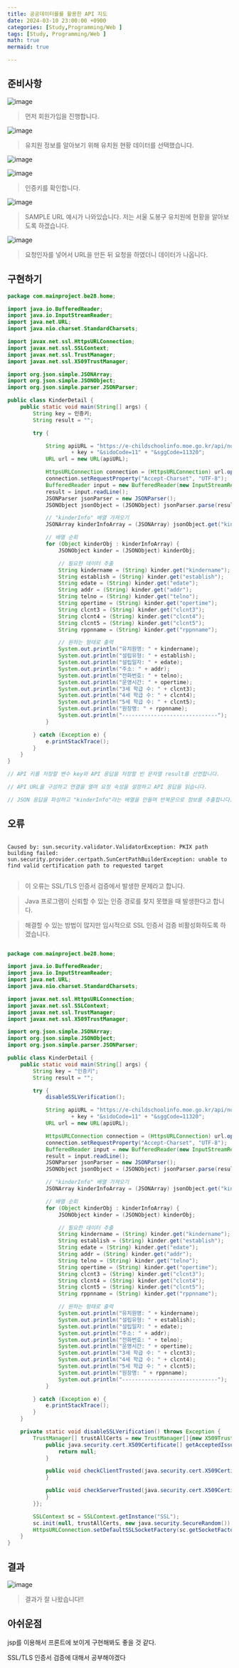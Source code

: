 ```yaml
---
title: 공공데이터를를 활용한 API 지도
date: 2024-03-10 23:00:00 +0900
categories: [Study,Programming/Web ]
tags: [Study, Programming/Web ]
math: true
mermaid: true

---
```

## **준비사항**

![image](https://github.com/ararp1006/Algorithm/assets/130068083/643e5fa2-f765-4127-9c53-2bc46a14b053)

> 먼저 회원가입을 진행합니다.



![image](https://github.com/ararp1006/Algorithm/assets/130068083/4080f0ec-ea69-4283-bd86-a97d38bb7354)

>  유치원 정보를 알아보기 위해 유치원 현황 데이터를 선택했습니다.


![image](https://github.com/ararp1006/Algorithm/assets/130068083/4be7ef39-590a-42ff-89c0-96606f43ccd7)

![image](https://github.com/ararp1006/Algorithm/assets/130068083/b7a00db5-7cf7-414e-b3d4-5b65b47da7a4)

> 인증키를 확인합니다.

![image](https://github.com/ararp1006/Algorithm/assets/130068083/d3d4b65c-ce01-4d98-ad27-a9df1c4ea6de)

> SAMPLE URL 예시가 나와있습니다. 저는 서울 도봉구 유치원에 현황을 알아보도록 하겠습니다.


![image](https://github.com/ararp1006/Algorithm/assets/130068083/694ed42b-5956-440a-934b-b23100f6fa39)

> 요청인자를 넣어서 URL을 만든 뒤 요청을 하였더니 데이터가 나옵니다.


## **구현하기**

``` java
package com.mainproject.be28.home;

import java.io.BufferedReader;
import java.io.InputStreamReader;
import java.net.URL;
import java.nio.charset.StandardCharsets;

import javax.net.ssl.HttpsURLConnection;
import javax.net.ssl.SSLContext;
import javax.net.ssl.TrustManager;
import javax.net.ssl.X509TrustManager;

import org.json.simple.JSONArray;
import org.json.simple.JSONObject;
import org.json.simple.parser.JSONParser;

public class KinderDetail {
    public static void main(String[] args) {
        String key = 인증키;
        String result = "";

        try {

            String apiURL = "https://e-childschoolinfo.moe.go.kr/api/notice/basicInfo2.do?key="
                    + key + "&sidoCode=11" + "&sggCode=11320";
            URL url = new URL(apiURL);

            HttpsURLConnection connection = (HttpsURLConnection) url.openConnection();
            connection.setRequestProperty("Accept-Charset", "UTF-8");
            BufferedReader input = new BufferedReader(new InputStreamReader(connection.getInputStream(), "UTF-8"));
            result = input.readLine();
            JSONParser jsonParser = new JSONParser();
            JSONObject jsonObject = (JSONObject) jsonParser.parse(result);

            // "kinderInfo" 배열 가져오기
            JSONArray kinderInfoArray = (JSONArray) jsonObject.get("kinderInfo");

            // 배열 순회
            for (Object kinderObj : kinderInfoArray) {
                JSONObject kinder = (JSONObject) kinderObj;

                // 필요한 데이터 추출
                String kindername = (String) kinder.get("kindername");
                String establish = (String) kinder.get("establish");
                String edate = (String) kinder.get("edate");
                String addr = (String) kinder.get("addr");
                String telno = (String) kinder.get("telno");
                String opertime = (String) kinder.get("opertime");
                String clcnt3 = (String) kinder.get("clcnt3");
                String clcnt4 = (String) kinder.get("clcnt4");
                String clcnt5 = (String) kinder.get("clcnt5");
                String rppnname = (String) kinder.get("rppnname");

                // 원하는 형태로 출력
                System.out.println("유치원명: " + kindername);
                System.out.println("설립유형: " + establish);
                System.out.println("설립일자: " + edate);
                System.out.println("주소: " + addr);
                System.out.println("전화번호: " + telno);
                System.out.println("운영시간: " + opertime);
                System.out.println("3세 학급 수: " + clcnt3);
                System.out.println("4세 학급 수: " + clcnt4);
                System.out.println("5세 학급 수: " + clcnt5);
                System.out.println("원장명: " + rppnname);
                System.out.println("------------------------------");
            }

        } catch (Exception e) {
            e.printStackTrace();
        }
    }
}

// API 키를 저장할 변수 key와 API 응답을 저장할 빈 문자열 result를 선언합니다.

// API URL을 구성하고 연결을 열며 요청 속성을 설정하고 API 응답을 읽습니다.

// JSON 응답을 파싱하고 "kinderInfo"라는 배열을 만들며 반복문으로 정보를 추출합니다.

```
## **오류**

```

Caused by: sun.security.validator.ValidatorException: PKIX path building failed: sun.security.provider.certpath.SunCertPathBuilderException: unable to find valid certification path to requested target


```
> 이 오류는  SSL/TLS 인증서 검증에서 발생한 문제라고 합니다. 

>  Java 프로그램이 신뢰할 수 있는 인증 경로를 찾지 못했을 때 발생한다고 합니다.

> 해결할 수 있는 방법이 많지만 임시적으로  SSL 인증서 검증 비활성화하도록 하겠습니다.

```java

package com.mainproject.be28.home;

import java.io.BufferedReader;
import java.io.InputStreamReader;
import java.net.URL;
import java.nio.charset.StandardCharsets;

import javax.net.ssl.HttpsURLConnection;
import javax.net.ssl.SSLContext;
import javax.net.ssl.TrustManager;
import javax.net.ssl.X509TrustManager;

import org.json.simple.JSONArray;
import org.json.simple.JSONObject;
import org.json.simple.parser.JSONParser;

public class KinderDetail {
    public static void main(String[] args) {
        String key = "인증키";
        String result = "";

        try {
            disableSSLVerification();

            String apiURL = "https://e-childschoolinfo.moe.go.kr/api/notice/basicInfo2.do?key="
                    + key + "&sidoCode=11" + "&sggCode=11320";
            URL url = new URL(apiURL);

            HttpsURLConnection connection = (HttpsURLConnection) url.openConnection();
            connection.setRequestProperty("Accept-Charset", "UTF-8");
            BufferedReader input = new BufferedReader(new InputStreamReader(connection.getInputStream(), "UTF-8"));
            result = input.readLine();
            JSONParser jsonParser = new JSONParser();
            JSONObject jsonObject = (JSONObject) jsonParser.parse(result);

            // "kinderInfo" 배열 가져오기
            JSONArray kinderInfoArray = (JSONArray) jsonObject.get("kinderInfo");

            // 배열 순회
            for (Object kinderObj : kinderInfoArray) {
                JSONObject kinder = (JSONObject) kinderObj;

                // 필요한 데이터 추출
                String kindername = (String) kinder.get("kindername");
                String establish = (String) kinder.get("establish");
                String edate = (String) kinder.get("edate");
                String addr = (String) kinder.get("addr");
                String telno = (String) kinder.get("telno");
                String opertime = (String) kinder.get("opertime");
                String clcnt3 = (String) kinder.get("clcnt3");
                String clcnt4 = (String) kinder.get("clcnt4");
                String clcnt5 = (String) kinder.get("clcnt5");
                String rppnname = (String) kinder.get("rppnname");

                // 원하는 형태로 출력
                System.out.println("유치원명: " + kindername);
                System.out.println("설립유형: " + establish);
                System.out.println("설립일자: " + edate);
                System.out.println("주소: " + addr);
                System.out.println("전화번호: " + telno);
                System.out.println("운영시간: " + opertime);
                System.out.println("3세 학급 수: " + clcnt3);
                System.out.println("4세 학급 수: " + clcnt4);
                System.out.println("5세 학급 수: " + clcnt5);
                System.out.println("원장명: " + rppnname);
                System.out.println("------------------------------");
            }

        } catch (Exception e) {
            e.printStackTrace();
        }
    }

    private static void disableSSLVerification() throws Exception {
        TrustManager[] trustAllCerts = new TrustManager[]{new X509TrustManager() {
            public java.security.cert.X509Certificate[] getAcceptedIssuers() {
                return null;
            }

            public void checkClientTrusted(java.security.cert.X509Certificate[] certs, String authType) {
            }

            public void checkServerTrusted(java.security.cert.X509Certificate[] certs, String authType) {
            }
        }};

        SSLContext sc = SSLContext.getInstance("SSL");
        sc.init(null, trustAllCerts, new java.security.SecureRandom());
        HttpsURLConnection.setDefaultSSLSocketFactory(sc.getSocketFactory());
    }
}

```

## **결과**

![image](https://github.com/ararp1006/Algorithm/assets/130068083/810c97a0-a96c-4cd4-89a2-dd407208b14f)

> 결과가 잘 나왔습니다!!



## **아쉬운점**

jsp를 이용해서 프론트에 보이게 구현해봐도 좋을 것 같다.

SSL/TLS 인증서 검증에 대해서 공부해야겠다